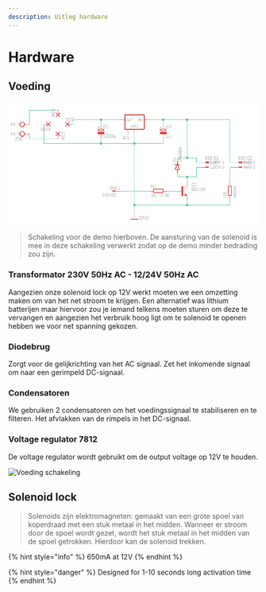 ```yaml
---
description: Uitleg hardware
---
```


# Hardware

## Voeding

![Voeding ontwerp met aansluitingen solenoid + aansturing solenoid](.gitbook/assets/image%20%283%29.png)

> Schakeling voor de demo hierboven. De aansturing van de solenoid is mee in deze schakeling verwerkt zodat op de demo minder bedrading zou zijn.

### Transformator 230V 50Hz AC - 12/24V 50Hz AC

Aangezien onze solenoid lock op 12V werkt moeten we een omzetting maken om van het net stroom te krijgen. Een alternatief was lithium batterijen maar hiervoor zou je iemand telkens moeten sturen om deze te vervangen en aangezien het verbruik hoog ligt om te solenoid te openen hebben we voor net spanning gekozen.

### Diodebrug

Zorgt voor de gelijkrichting van het AC signaal. Zet het inkomende signaal om naar een gerimpeld DC-signaal.

### Condensatoren

We gebruiken 2 condensatoren om het voedingssignaal te stabiliseren en te filteren. Het afvlakken van de rimpels in het DC-signaal.

### Voltage regulator 7812

De voltage regulator wordt gebruikt om de output voltage op 12V te houden.

![Voeding schakeling](https://lh5.googleusercontent.com/gVo6TJ254JNzuJsjrxzeCHRuQRK2_9W_6aZu0vntkGp-F_ieKx6zqj7QLR2_VDXf-3tKRo5ni5ly4QOhDAAjhJCnw9DfX_T7wIiCNyjzfpEkWi5n0KU9asm2VApmhKWCzOp94_9LuHfm_JV2eA)

## Solenoid lock

> Solenoids zijn elektromagneten: gemaakt van een grote spoel van koperdraad met een stuk metaal in het midden. Wanneer er stroom door de spoel wordt gezet, wordt het stuk metaal in het midden van de spoel getrokken. Hierdoor kan de solenoid trekken.

{% hint style="info" %}
650mA at 12V
{% endhint %}

{% hint style="danger" %}
Designed for 1-10 seconds long activation time
{% endhint %}

